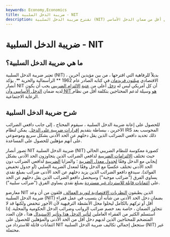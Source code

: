```yaml
---
keywords: Economy,Economics
title: ضريبة الدخل السلبية - NIT
description: تقترح ضريبة الدخل السلبية (NIT) استبدال الرعاية الاجتماعية بائتمانات قابلة للاسترداد لدافعي الضرائب الذين يقدمون إقرارات بدخل أقل من ضمان الدخل الأساسي.
---
```


# ضريبة الدخل السلبية - NIT
## ما هي ضريبة الدخل السلبية؟

تعتبر ضريبة الدخل السلبية (NIT) بديلاً للرفاهية التي اقترحها ، من بين مؤيدين آخرين ، الاقتصادي [ميلتون فريدمان](/milton-friedman) في كتابه الصادر عام 1962 ** الرأسمالية والحرية **. يؤكد أنصار NIT أن كل أمريكي ليس له [دخل](/income) أعلى من [عتبة](/taxbracket) [الالتزام الضريبي](/taxbracket) يجب أن يكون لديه ضمان [الدخل الأساسي وأن NIT هو](/basic-income) وسيلة لدعم المحتاجين بتكلفة أقل من نظام الرعاية الاجتماعية.

## شرح ضريبة الدخل السلبية

للحصول على إعانة ضريبة الدخل السلبية ، سيقوم المحتاج ، إلى جانب دافعي الضرائب الآخرين ، ببساطة بتقديم [إقرارات ضريبية على الدخل](/individual-tax-return). يمكن لنظام IRS المحوسب بعد ذلك تحديد دافعي الضرائب الذين يقل دخلهم عن الحد الأدنى بشكل سريع وموضوعي على أنهم مؤهلين للحصول على المساعدة.

تصور أنصار NIT ضريبة الدخل السلبية (NIT) كصورة معكوسة للنظام الضريبي الحالي حيث تختلف [الالتزامات الضريبية](/taxliability) لدافعي الضرائب الذين يتجاوزون الحد الأدنى بشكل إيجابي مع الدخل وفقًا [لجدول معدل الضريبة](/taxschedule) ؛ والمزايا [الضريبية](/tax-benefit) لدافعي الضرائب دون الحد الأدنى تختلف عكسيًا مع الدخل وفقًا لمعدل الضريبة السلبي (أو جدول تخفيض الفوائد). سيدفع دافعو الضرائب الذين يزيد دخلهم عن الحد الأدنى ضرائب بمبلغ نقدي يساوي الفرق ("ضرائب موجبة") وسيحصل دافعو الضرائب الذين يقل دخلهم عن الحد على [ائتمانات قابلة للاسترداد غير مستردة](/refundablecredit) بمبلغ نقدي يساوي الفرق ("ضرائب سلبية").

معارضو NIT الذين يطبقون [النظريات الاقتصادية لتوريد العمالة ،](/labor-productivity) قلقون من أن وعد ضريبة الدخل السلبية (NIT) بضمان دخل الحد الأدنى من شأنه أن يتسبب في عمل فقراء أقل أو تركهم بالكامل ليحلوا محل الأنشطة الترفيهية لأن الأجور تنخفض ولكنها قد لا تتجاوز الضمان ، خاصة بعد خصم ضرائب الرواتب وضرائب الدخل الحكومية والمحلية. إذا استسلم الكثير من الفقراء العاملين [لتأثير الدخل هذا وتأثير](/incomeeffect) [الاستبدال](/substitution-effect) هذا ، فإن العدد المتضخم للمحتاجين الذين لديهم دخل أقل من الحد الأدنى والمؤهلين للحصول على ائتمانات قابلة للاسترداد من NIT ستجعل إجمالي تكاليف ضريبة الدخل السلبية (NIT) غير محتملة.

